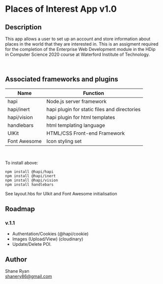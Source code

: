 # Places of Interest App v1.0

## Description
This app allows a user to set up an account and store information about places in the world that they are interested in. This is an assigment required for the completion of the Enterprise Web Development module in the HDip in Computer Science 2020 course at Waterford Institute of Technology.

<br />

## Associated frameworks and plugins
Name|Function|
|---|--------|
|hapi|Node.js server framework|
|hapi/inert|hapi plugin for static files and directories
|hapi/vision|hapi plugin for html templates
|handlebars|html templating language
|UIKit|HTML/CSS Front-end Framework
|Font Awesome|Icon styling set

<br />

To install above:
```
npm install @hapi/hapi
npm install @hapi/inert
npm install @hapi/vision
npm install handlebars
```
See layout.hbs for UIkit and Font Awesome initialisation

## Roadmap

### v.1.1
* Authentation/Cookies (@hapi/cookie)
* Images (Upload/View) (cloudinary)
* Update/Delete POI.

## Author
Shane Ryan <br />
shanery86@gmail.com

